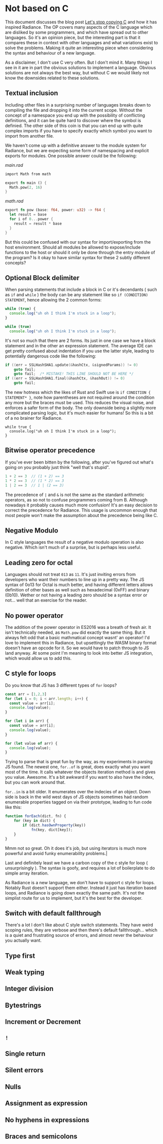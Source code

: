 # Not based on C

This document discusses the blog post [Let's stop copying C](https://eev.ee/blog/2016/12/01/lets-stop-copying-c/) and how it has inspired Radiance. The OP covers many aspects of the C language which are disliked by some programmers, and which have spread out to other languages. So it's an opinion piece, but the interesting part is that it compares these in context with other languages and what variations exist to solve the problems. Making it quite an interesting piece when considering the syntax and behaviour of a new language. 

As a disclaimer, I don't use C very often. But I don't mind it. Many things I see in it are in part the obvious solutions to implement a language. Obvious solutions are not always the best way, but without C we would likely not know the downsides related to these solutions.

## Textual inclusion
Including other files in a surprising number of languages breaks down to compiling the file and dropping it into the current scope. Without the concept of a namespace you end up with the possibility of conflicting definitions, and it can be quite hard to discover where the symbol is definied. The other side of this coin is that you can end up with quite complex imports if you have to specify exactly which symbol you want to import from another file.

We haven't come up with a definitive answer to the module system for Radiance, but we are expecting some form of namespacing and explicit exports for modules. One possible answer could be the following:

*main.rad*
```rust
import Math from math

export fn main () {
  Math.pow(2, 16)
}
```

*math.rad*
```rust
export fn pow (base: f64, power: u32) -> f64 {
  let result = base
  for i of 0...power {
    result = result * base
  }
}
```

But this could be confused with our syntax for import/exporting from the host environment. Should all modules be allowed to expose/include functions to the host or should it only be done through the entry module of the program? Is it okay to have similar syntax for these 2 subtly different concepts?

## Optional Block delimiter
When parsing statements that include a block in C or it's decendants ( such as `if` and `while` ) the body can be any statement like so `if (CONDITION) STATEMENT`, hence allowing the 2 common forms:

```javascript
while (true) {
  console.log("uh oh I think I'm stuck in a loop");
}

while (true)
  console.log("uh oh I think I'm stuck in a loop");
```

It's not so much that there are 2 forms. Its just in one case we have a block statement and in the other an expression statement. The average IDE can get pretty confused about indentation if you use the latter style, leading to potentially dangerous code like the following:

```c
if ((err = SSLHashSHA1.update(&hashCtx, &signedParams)) != 0)
    goto fail;
    goto fail;  /* MISTAKE! THIS LINE SHOULD NOT BE HERE */
if ((err = SSLHashSHA1.final(&hashCtx, &hashOut)) != 0)
    goto fail;
```

The new hotness which the likes of Rust and Swift use is `if CONDITION { STATEMENT* }`, note how parentheses are not required around the condition any more but the braces must be used. This reduces the visual noise, and enforces a safer form of the body. The only downside being a slightly more complicated parsing logic, but it's much easier for humans! So this is a bit of a no brainer for Radiance. 

```
while true {
  console.log("uh oh I think I'm stuck in a loop");
}
```

## Bitwise operator precedence
If you've ever been bitten by the following, after you've figured out what's going on you probably just think "well that's stupid".

```c
1 + 2 == 3  // (1 + 2) == 3
1 * 2 == 3  // (1 * 2) == 3
1 | 2 == 3  // 1 | (2 == 3)
```

The precedence of `|` and `&` is not the same as the standard arithmetic operators, as so not to confuse programmers coming from B. Although nowadays it probably causes much more confusion! It's an easy decision to correct the precedence for Radiance. This usage is uncommon enough that most people won't make the assumption about the precedence being like C.  

## Negative Modulo
In C style languages the result of a negative modulo operation is also negative. Which isn't much of a surprise, but is perhaps less useful.

## Leading zero for octal
Languages should not treat `013` as `11`. It's just inviting errors from developers who want their numbers to line up in a pretty way. The JS syntax of 0o13 for Octal is much better, and having different letters allows definition of other bases as well such as hexadecimal (0xFF) and binary (0b10). Wether or not having a leading zero should be a syntax error or not... well that an exercise for the reader.

## No power operator
The addition of the power operator in ES2016 was a breath of fresh air. It isn't technically needed, as `Math.pow` did exactly the same thing. But it always felt odd that a basic mathmatical concept wasnt' an operator! I'd love to implement this in Radiance, but upsettingly the WASM binary format doesn't have an opcode for it. So we would have to patch through to JS land anyway. At some point I'm meaning to look into better JS integration, which would allow us to add this.

## C style for loops
Do you know that JS has 3 different types of `for` loops?
```javascript
const arr = [1,2,3]
for (let i = 0; i < arr.length; i++) {
  const value = arr[i];
  console.log(value);
}

for (let i in arr) {
  const value = arr[i];
  console.log(value);
}

for (let value of arr) {
  console.log(value);
}
```
Trying to parse that is great fun by the way, as my experiments in parsing JS found. The newest one, `for..of` is great, does exactly what you want most of the time. It calls whatever the objects iteration method is and gives you value. Awesome. It's a bit awkward if you want to also have the index, but you can work around that.

`for..in` is a bit older. It enumerates over the indecies of an object. Down side is back in the wild west days of JS objects sometimes had random enumerable properties tagged on via their prototype, leading to fun code like this:

```javascript
function forEach(dict, fn) {
    for (key in dict) {
        if (dict.hasOwnProperty(key))
            fn(key, dict[key]);
    }
}
```

Mmm not so great. Oh it does it's job, but using iterators is much more powerful and avoid funky enumerability problems.|

Last and definitely least we have a carbon copy of the c style for loop ( unsurprisingly ). The syntax is goofy, and requires a lot of boilerplate to do simple array iteration.

As Radiance is a new language, we don't have to support c style for loops. Notably Rust doesn't support them either. Instead it just has iteration based loops, and Radiance is going down exactly the same path. It's not the simplist route for us to implement, but it's the best for the developer.

## Switch with default fallthrough
There's a lot I don't like about C style switch statements. They have weird scoping rules, they are verbose and then there's default fallthrough... which is a quiet and frustrating source of errors, and almost never the behaviour you actually want.

## Type first
## Weak typing
## Integer division
## Bytestrings
## Increment or Decrement
## `!`
## Single return
## Silent errors
## Nulls
## Assignment as expression
## No hyphens in expressions
## Braces and semicolons 
